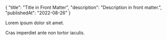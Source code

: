 {
    "title": "Title in Front Matter",
    "description": "Description in front matter.",
    "publishedAt": "2022-08-26"
}

Lorem ipsum dolor sit amet.

Cras imperdiet ante non tortor iaculis.
